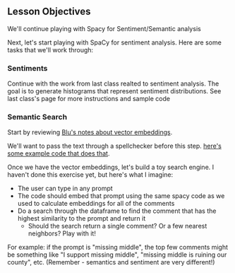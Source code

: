 <!--
Instructor notes: 
-->
## Lesson Objectives
We'll continue playing with Spacy for Sentiment/Semantic analysis

Next, let's start playing with SpaCy for sentiment analysis. Here are some tasks that we'll work through:

### Sentiments
Continue with the work from last class realted to sentiment analysis. The goal is to generate histograms that represent sentiment distributions. See last class's page for more instructions and sample code

### Semantic Search
Start by reviewing [Blu's notes about vector embeddings](https://github.com/1bMedina/ite140/blob/main/notebooks/word2vec.ipynb).

We'll want to pass the text through a spellchecker before this step. [here's some example code that does that](https://github.com/MrJonesAPS/ITE140/blob/main/2050/spell_check.ipynb).

Once we have the vector embeddings, let's build a toy search engine. I haven't done this exercise yet, but here's what I imagine:
- The user can type in any prompt
- The code should embed that prompt using the same spacy code as we used to calculate embeddings for all of the comments
- Do a search through the dataframe to find the comment that has the highest similarity to the prompt and return it
    - Should the search return a single comment? Or a few nearest neighbors? Play with it!

For example: if the prompt is "missing middle", the top few comments might be something like "I support missing middle", "missing middle is ruining our county", etc. (Remember - semantics and sentiment are very different!)
